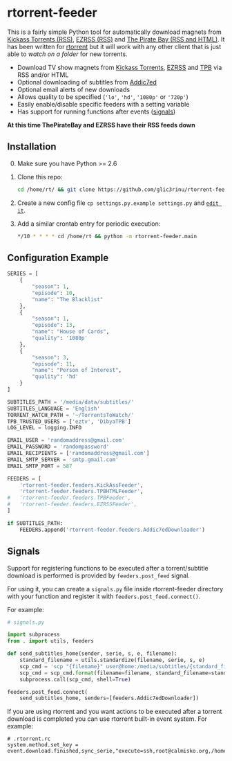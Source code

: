 rtorrent-feeder
===============

This is a fairly simple Python tool for automatically download magnets from [Kickass Torrents (RSS)](https://kickass.so/), [EZRSS (RSS)](http://ezrss.it/) and [The Pirate Bay (RSS and HTML)](http://thepiratebay.se). It has been written for [rtorrent](http://libtorrent.rakshasa.no/) but it will work with any other client that is just able to _watch on a folder_ for new torrents.
 * Download TV show magnets from [Kickass Torrents](https://kickass.so/), [EZRSS](http://ezrss.it/) and [TPB](http://thepiratebay.se) via RSS and/or HTML
 * Optional downloading of subtitles from [Addic7ed](http://www.addic7ed.com/)
 * Optional email alerts of new downloads
 * Allows quality to be specified (`'lo'`, `'hd'`, `'1080p'` or `'720p'`)
 * Easily enable/disable specific feeders with a setting variable
 * Has support for running functions after events ([signals](#signals))


**At this time ThePirateBay and EZRSS have their RSS feeds down**

Installation
------------
0. Make sure you have Python >= 2.6
1. Clone this repo:
    ```bash
    cd /home/rt/ && git clone https://github.com/glic3rinu/rtorrent-feeder.git
    ```

2. Create a new config file `cp settings.py.example settings.py` and [`edit it`](#configuration-example).
3. Add a similar crontab entry for periodic execution:

    ```bash
    */10 * * * * cd /home/rt && python -m rtorrent-feeder.main
    ```



Configuration Example
---------------------
```python
SERIES = [
    {
        "season": 1, 
        "episode": 10, 
        "name": "The Blacklist"
    }, 
    {
        "season": 1, 
        "episode": 13, 
        "name": "House of Cards", 
        "quality": '1080p'
    }, 
    {
        "season": 3, 
        "episode": 11, 
        "name": "Person of Interest", 
        "quality": 'hd'
    }
]

SUBTITLES_PATH = '/media/data/subtitles/'
SUBTITLES_LANGUAGE = 'English'
TORRENT_WATCH_PATH = '~/TorrentsToWatch/'
TPB_TRUSTED_USERS = ['eztv', 'DibyaTPB']
LOG_LEVEL = logging.INFO

EMAIL_USER = 'randomaddress@gmail.com'
EMAIL_PASSWORD = 'randompassword'
EMAIL_RECIPIENTS = ['randomaddress@gmail.com']
EMAIL_SMTP_SERVER = 'smtp.gmail.com'
EMAIL_SMTP_PORT = 587

FEEDERS = [
    'rtorrent-feeder.feeders.KickAssFeeder',
    'rtorrent-feeder.feeders.TPBHTMLFeeder',
#   'rtorrent-feeder.feeders.TPBFeeder',
#   'rtorrent-feeder.feeders.EZRSSFeeder',
]

if SUBTITLES_PATH:
    FEEDERS.append('rtorrent-feeder.feeders.Addic7edDownloader')
```


Signals
-------
Support for registering functions to be executed after a torrent/subtitle download is performed is provided by `feeders.post_feed` signal.

For using it, you can create a `signals.py` file inside rtorrent-feeder directory with your function and register it with `feeders.post_feed.connect()`.

For example:

```python
# signals.py

import subprocess
from . import utils, feeders

def send_subtitles_home(sender, serie, s, e, filename):
    standard_filename = utils.standardize(filename, serie, s, e)
    scp_cmd = 'scp "{filename}" user@home:/media/subtitles/{standard_filename}'
    scp_cmd = scp_cmd.format(filename=filename, standard_filename=standard_filename)
    subprocess.call(scp_cmd, shell=True)

feeders.post_feed.connect(
    send_subtitles_home, senders=[feeders.Addic7edDownloader])
```

If you are using rtorrent and you want actions to be executed after a torrent download is completed you can use rtorrent built-in event system. For example:

```
# .rtorrent.rc
system.method.set_key = event.download.finished,sync_serie,"execute=ssh,root@calmisko.org,/home/rt/sync,$d.get_base_path="
```
